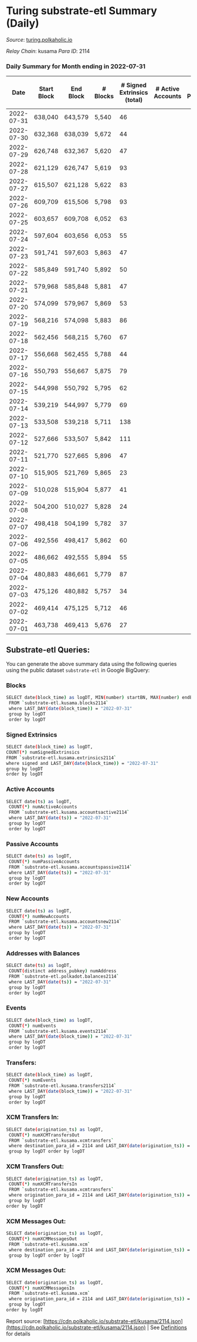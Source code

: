 # Turing substrate-etl Summary (Daily)

_Source_: [turing.polkaholic.io](https://turing.polkaholic.io)

*Relay Chain*: kusama
*Para ID*: 2114



### Daily Summary for Month ending in 2022-07-31


| Date | Start Block | End Block | # Blocks | # Signed Extrinsics (total) | # Active Accounts | # Passive | # New | # Addresses with Balances | # Events | # Transfers | # XCM Transfers In | # XCM Transfers Out | # XCM In | # XCM Out | Issues | 
| ---- | ----------- | --------- | -------- | --------------------------- | ----------------- | --------- | ----- | ------------------------- | -------- | ----------- | ------------------ | ------------------- | -------- | --------- | ------ |
| 2022-07-31 | 638,040 | 643,579 | 5,540 | 46 |  |  |  | 1,516 | 23,665 | 6  |   |   |  |  |  |
| 2022-07-30 | 632,368 | 638,039 | 5,672 | 44 |  |  |  | 1,515 | 22,619 |   |   |   |  |  |  |
| 2022-07-29 | 626,748 | 632,367 | 5,620 | 47 |  |  |  | 1,515 | 23,216 | 2  |   |   |  | 1 |  |
| 2022-07-28 | 621,129 | 626,747 | 5,619 | 93 |  |  |  | 1,515 | 22,955 | 8  | 1 ($0.09) | 3 ($0.10) | 1 | 6 |  |
| 2022-07-27 | 615,507 | 621,128 | 5,622 | 83 |  |  |  | 1,513 | 22,130 | 9  | 1 ($0.09) |   | 2 | 8 |  |
| 2022-07-26 | 609,709 | 615,506 | 5,798 | 93 |  |  |  | 1,511 | 23,572 | 29  |   |   |  | 4 |  |
| 2022-07-25 | 603,657 | 609,708 | 6,052 | 63 |  |  |  | 1,500 | 23,791 | 7  |   |   |  |  |  |
| 2022-07-24 | 597,604 | 603,656 | 6,053 | 55 |  |  |  | 1,499 | 23,587 | 7  |   |   |  |  |  |
| 2022-07-23 | 591,741 | 597,603 | 5,863 | 47 |  |  |  | 1,499 | 23,045 | 1  |   |   |  |  |  |
| 2022-07-22 | 585,849 | 591,740 | 5,892 | 50 |  |  |  | 1,499 | 23,014 | 5  |   |   |  |  |  |
| 2022-07-21 | 579,968 | 585,848 | 5,881 | 47 |  |  |  | 1,498 | 21,839 | 3  |   |   |  |  |  |
| 2022-07-20 | 574,099 | 579,967 | 5,869 | 53 |  |  |  | 1,498 | 22,850 | 2  | 1  | 1  | 1 | 1 |  |
| 2022-07-19 | 568,216 | 574,098 | 5,883 | 86 |  |  |  | 1,498 | 22,908 | 6  | 3 ($18.81) |   | 3 |  |  |
| 2022-07-18 | 562,456 | 568,215 | 5,760 | 67 |  |  |  | 1,496 | 22,372 | 10  |   |   |  |  |  |
| 2022-07-17 | 556,668 | 562,455 | 5,788 | 44 |  |  |  | 1,494 | 21,148 |   |   |   |  |  |  |
| 2022-07-16 | 550,793 | 556,667 | 5,875 | 79 |  |  |  | 1,494 | 22,402 | 6  |   |   |  |  |  |
| 2022-07-15 | 544,998 | 550,792 | 5,795 | 62 |  |  |  | 1,490 | 21,998 | 12  | 4 ($0.58) | 2  | 6 | 4 |  |
| 2022-07-14 | 539,219 | 544,997 | 5,779 | 69 |  |  |  | 1,484 | 20,620 | 4  |   |   |  |  |  |
| 2022-07-13 | 533,508 | 539,218 | 5,711 | 138 |  |  |  | 1,484 | 21,098 | 6  |   |   |  |  |  |
| 2022-07-12 | 527,666 | 533,507 | 5,842 | 111 |  |  |  | 1,481 | 20,576 | 9  |   |   |  |  |  |
| 2022-07-11 | 521,770 | 527,665 | 5,896 | 47 |  |  |  | 1,478 | 19,269 | 4  |   |   |  |  |  |
| 2022-07-10 | 515,905 | 521,769 | 5,865 | 23 |  |  |  | 1,477 | 19,732 | 2  |   |   |  |  |  |
| 2022-07-09 | 510,028 | 515,904 | 5,877 | 41 |  |  |  | 1,477 | 19,739 | 4  |   |   |  |  |  |
| 2022-07-08 | 504,200 | 510,027 | 5,828 | 24 |  |  |  | 1,476 | 19,524 | 1  |   |   | 1 |  |  |
| 2022-07-07 | 498,418 | 504,199 | 5,782 | 37 |  |  |  | 1,475 | 18,719 | 4  |   |   |  |  |  |
| 2022-07-06 | 492,556 | 498,417 | 5,862 | 60 |  |  |  | 1,474 | 19,690 | 5  |   |   |  |  |  |
| 2022-07-05 | 486,662 | 492,555 | 5,894 | 55 |  |  |  | 1,472 | 19,654 | 2  |   |   |  |  |  |
| 2022-07-04 | 480,883 | 486,661 | 5,779 | 87 |  |  |  | 1,471 | 19,484 | 6  |   |   |  |  |  |
| 2022-07-03 | 475,126 | 480,882 | 5,757 | 34 |  |  |  | 1,471 | 18,331 | 2  |   |   |  |  |  |
| 2022-07-02 | 469,414 | 475,125 | 5,712 | 46 |  |  |  | 1,471 | 18,853 | 2  |   |   |  |  |  |
| 2022-07-01 | 463,738 | 469,413 | 5,676 | 27 |  |  |  | 1,471 | 17,877 | 5  |   |   |  |  |  |

## Substrate-etl Queries:
You can generate the above summary data using the following queries using the public dataset `substrate-etl` in Google BigQuery:

### Blocks
```bash
SELECT date(block_time) as logDT, MIN(number) startBN, MAX(number) endBN, COUNT(*) numBlocks 
 FROM `substrate-etl.kusama.blocks2114`  
 where LAST_DAY(date(block_time)) = "2022-07-31" 
 group by logDT 
 order by logDT
```

### Signed Extrinsics
```bash
SELECT date(block_time) as logDT, 
COUNT(*) numSignedExtrinsics 
FROM `substrate-etl.kusama.extrinsics2114`  
where signed and LAST_DAY(date(block_time)) = "2022-07-31" 
group by logDT 
order by logDT
```

### Active Accounts
```bash
SELECT date(ts) as logDT, 
 COUNT(*) numActiveAccounts 
 FROM `substrate-etl.kusama.accountsactive2114` 
 where LAST_DAY(date(ts)) = "2022-07-31" 
 group by logDT 
 order by logDT
```

### Passive Accounts
```bash
SELECT date(ts) as logDT, 
 COUNT(*) numPassiveAccounts 
 FROM `substrate-etl.kusama.accountspassive2114` 
 where LAST_DAY(date(ts)) = "2022-07-31" 
 group by logDT 
 order by logDT
```

### New Accounts
```bash
SELECT date(ts) as logDT, 
 COUNT(*) numNewAccounts 
 FROM `substrate-etl.kusama.accountsnew2114` 
 where LAST_DAY(date(ts)) = "2022-07-31" 
 group by logDT
 order by logDT
```

### Addresses with Balances
```bash
SELECT date(ts) as logDT,
 COUNT(distinct address_pubkey) numAddress 
 FROM `substrate-etl.polkadot.balances2114` 
 where LAST_DAY(date(ts)) = "2022-07-31" 
 group by logDT 
 order by logDT
```

### Events
```bash
SELECT date(block_time) as logDT, 
 COUNT(*) numEvents 
 FROM `substrate-etl.kusama.events2114` 
 where LAST_DAY(date(block_time)) = "2022-07-31" 
 group by logDT 
 order by logDT
```

### Transfers:
```bash
SELECT date(block_time) as logDT, 
 COUNT(*) numEvents 
 FROM `substrate-etl.kusama.transfers2114` 
 where LAST_DAY(date(block_time)) = "2022-07-31" 
 group by logDT 
 order by logDT
```

### XCM Transfers In:
```bash
SELECT date(origination_ts) as logDT, 
 COUNT(*) numXCMTransfersOut 
 FROM `substrate-etl.kusama.xcmtransfers` 
 where destination_para_id = 2114 and LAST_DAY(date(origination_ts)) = "2022-07-31" 
 group by logDT order by logDT
```

### XCM Transfers Out:
```bash
SELECT date(origination_ts) as logDT, 
 COUNT(*) numXCMTransfersIn 
 FROM `substrate-etl.kusama.xcmtransfers` 
 where origination_para_id = 2114 and LAST_DAY(date(origination_ts)) = "2022-07-31" 
 group by logDT 
order by logDT
```

### XCM Messages Out:
```bash
SELECT date(origination_ts) as logDT, 
 COUNT(*) numXCMMessagesOut 
 FROM `substrate-etl.kusama.xcm` 
 where destination_para_id = 2114 and LAST_DAY(date(origination_ts)) = "2022-07-31" 
 group by logDT order by logDT
```

### XCM Messages Out:
```bash
SELECT date(origination_ts) as logDT, 
 COUNT(*) numXCMMessagesIn 
 FROM `substrate-etl.kusama.xcm` 
 where origination_para_id = 2114 and LAST_DAY(date(origination_ts)) = "2022-07-31" 
 group by logDT 
order by logDT
```


Report source: [https://cdn.polkaholic.io/substrate-etl/kusama/2114.json](https://cdn.polkaholic.io/substrate-etl/kusama/2114.json) | See [Definitions](/DEFINITIONS.md) for details

